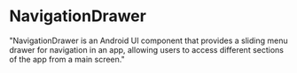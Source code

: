# NavigationDrawer
"NavigationDrawer is an Android UI component that provides a sliding menu drawer for navigation in an app, allowing users to access different sections of the app from a main screen."
